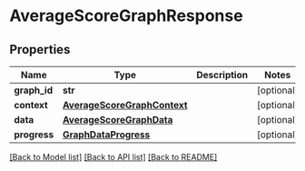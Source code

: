 # AverageScoreGraphResponse

## Properties
Name | Type | Description | Notes
------------ | ------------- | ------------- | -------------
**graph_id** | **str** |  | [optional] 
**context** | [**AverageScoreGraphContext**](AverageScoreGraphContext.md) |  | [optional] 
**data** | [**AverageScoreGraphData**](AverageScoreGraphData.md) |  | [optional] 
**progress** | [**GraphDataProgress**](GraphDataProgress.md) |  | [optional] 

[[Back to Model list]](../README.md#documentation-for-models) [[Back to API list]](../README.md#documentation-for-api-endpoints) [[Back to README]](../README.md)


